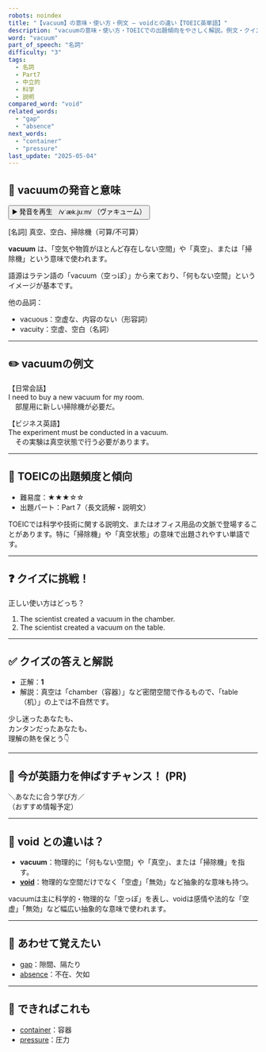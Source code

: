 ```yaml
---
robots: noindex
title: "【vacuum】の意味・使い方・例文 ― voidとの違い【TOEIC英単語】"
description: "vacuumの意味・使い方・TOEICでの出題傾向をやさしく解説。例文・クイズ付きでvoidとの違いもわかりやすく学べます。"
word: "vacuum"
part_of_speech: "名詞"
difficulty: "3"
tags:
  - 名詞
  - Part7
  - 中立的
  - 科学
  - 説明
compared_word: "void"
related_words:
  - "gap"
  - "absence"
next_words:
  - "container"
  - "pressure"
last_update: "2025-05-04"
---
```


## 🔰 vacuumの発音と意味

<button class="play-audio" onclick="playTTS('vacuum')">
  <span class="play-audio-main">
    ▶️ 発音を再生　/vˈæk.juːm/
  </span>
  <span class="play-audio-sub">
    （ヴァキューム）
  </span>
</button>

[名詞] 真空、空白、掃除機（可算/不可算）

**vacuum** は、「空気や物質がほとんど存在しない空間」や「真空」、または「掃除機」という意味で使われます。

語源はラテン語の「vacuum（空っぽ）」から来ており、「何もない空間」というイメージが基本です。

他の品詞：  
- vacuous：空虚な、内容のない（形容詞）
- vacuity：空虚、空白（名詞）

---

## ✏️ vacuumの例文

【日常会話】  
I need to buy a new vacuum for my room.  
　部屋用に新しい掃除機が必要だ。

【ビジネス英語】  
The experiment must be conducted in a vacuum.  
　その実験は真空状態で行う必要があります。

---

## 🎯 TOEICの出題頻度と傾向

- 難易度：★★★☆☆
- 出題パート：Part 7（長文読解・説明文）

TOEICでは科学や技術に関する説明文、またはオフィス用品の文脈で登場することがあります。特に「掃除機」や「真空状態」の意味で出題されやすい単語です。

---

## ❓ クイズに挑戦！

正しい使い方はどっち？

1. The scientist created a vacuum in the chamber.  
2. The scientist created a vacuum on the table.

---

## ✅ クイズの答えと解説

- 正解：**1**
- 解説：真空は「chamber（容器）」など密閉空間で作るもので、「table（机）」の上では不自然です。

少し迷ったあなたも、  
カンタンだったあなたも、  
理解の熱を保とう👇️

---

## 🚀 今が英語力を伸ばすチャンス！ (PR)

<div class="info-center">
＼あなたに合う学び方／<br>  
（おすすめ情報予定）
</div>

---

## 🤔  void との違いは？

- **vacuum**：物理的に「何もない空間」や「真空」、または「掃除機」を指す。
- **[void](/word/void)**：物理的な空間だけでなく「空虚」「無効」など抽象的な意味も持つ。

vacuumは主に科学的・物理的な「空っぽ」を表し、voidは感情や法的な「空虚」「無効」など幅広い抽象的な意味で使われます。

---

## 🧩 あわせて覚えたい

- [gap](/word/gap)：隙間、隔たり
- [absence](/word/absence)：不在、欠如

---

## 📖 できればこれも

- [container](/word/container)：容器
- [pressure](/word/pressure)：圧力

<!-- cvid: aid46_bid03 -->
